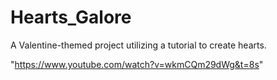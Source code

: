 # Hearts_Galore

A Valentine-themed project utilizing a tutorial to create hearts.

"https://www.youtube.com/watch?v=wkmCQm29dWg&t=8s"